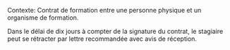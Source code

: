 Contexte: Contrat de formation entre une personne physique et un organisme de formation.

Dans le délai de dix jours à compter de la signature du contrat, le stagiaire peut se rétracter par lettre recommandée avec avis de réception.